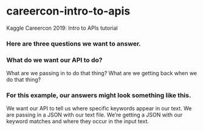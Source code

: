 # careercon-intro-to-apis
Kaggle Careercon 2019: Intro to APIs tutorial

### Here are three questions we want to answer.

### What do we want our API to do?
What are we passing in to do that thing?
What are we getting back when we do that thing?

### For this example, our answers might look something like this.

We want our API to tell us where specific keywords appear in our text.
We are passing in a JSON with our text file.
We’re getting a JSON with our keyword matches and where they occur in the input text.
